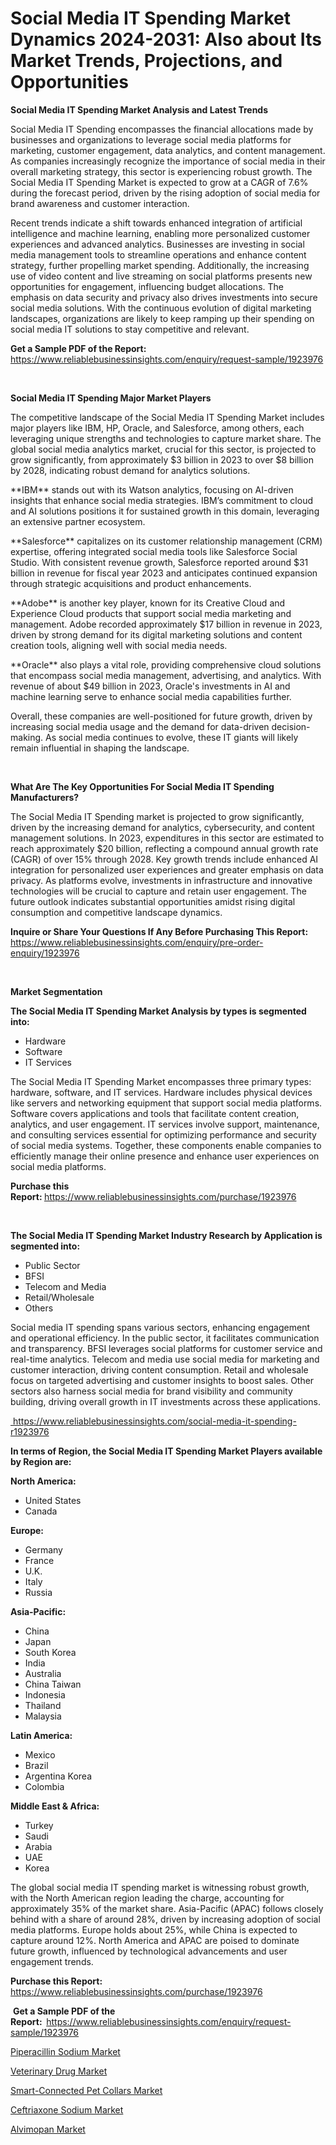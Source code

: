 <p><h1>Social Media IT Spending Market Dynamics 2024-2031: Also about Its Market Trends, Projections, and Opportunities</h1></p><p><strong>Social Media IT Spending Market Analysis and Latest Trends</strong></p>
<p><p>Social Media IT Spending encompasses the financial allocations made by businesses and organizations to leverage social media platforms for marketing, customer engagement, data analytics, and content management. As companies increasingly recognize the importance of social media in their overall marketing strategy, this sector is experiencing robust growth. The Social Media IT Spending Market is expected to grow at a CAGR of 7.6% during the forecast period, driven by the rising adoption of social media for brand awareness and customer interaction.</p><p>Recent trends indicate a shift towards enhanced integration of artificial intelligence and machine learning, enabling more personalized customer experiences and advanced analytics. Businesses are investing in social media management tools to streamline operations and enhance content strategy, further propelling market spending. Additionally, the increasing use of video content and live streaming on social platforms presents new opportunities for engagement, influencing budget allocations. The emphasis on data security and privacy also drives investments into secure social media solutions. With the continuous evolution of digital marketing landscapes, organizations are likely to keep ramping up their spending on social media IT solutions to stay competitive and relevant.</p></p>
<p><strong>Get a Sample PDF of the Report:&nbsp;</strong> <a href="https://www.reliablebusinessinsights.com/enquiry/request-sample/1923976?utm_campaign=1722&utm_medium=2&utm_source=Github&utm_content=ia&utm_term=24102024&utm_id=social-media-it-spending">https://www.reliablebusinessinsights.com/enquiry/request-sample/1923976</a></p>
<p>&nbsp;</p>
<p><strong>Social Media IT Spending Major Market Players</strong></p>
<p><p>The competitive landscape of the Social Media IT Spending Market includes major players like IBM, HP, Oracle, and Salesforce, among others, each leveraging unique strengths and technologies to capture market share. The global social media analytics market, crucial for this sector, is projected to grow significantly, from approximately $3 billion in 2023 to over $8 billion by 2028, indicating robust demand for analytics solutions.</p><p>**IBM** stands out with its Watson analytics, focusing on AI-driven insights that enhance social media strategies. IBM’s commitment to cloud and AI solutions positions it for sustained growth in this domain, leveraging an extensive partner ecosystem.</p><p>**Salesforce** capitalizes on its customer relationship management (CRM) expertise, offering integrated social media tools like Salesforce Social Studio. With consistent revenue growth, Salesforce reported around $31 billion in revenue for fiscal year 2023 and anticipates continued expansion through strategic acquisitions and product enhancements.</p><p>**Adobe** is another key player, known for its Creative Cloud and Experience Cloud products that support social media marketing and management. Adobe recorded approximately $17 billion in revenue in 2023, driven by strong demand for its digital marketing solutions and content creation tools, aligning well with social media needs.</p><p>**Oracle** also plays a vital role, providing comprehensive cloud solutions that encompass social media management, advertising, and analytics. With revenue of about $49 billion in 2023, Oracle's investments in AI and machine learning serve to enhance social media capabilities further.</p><p>Overall, these companies are well-positioned for future growth, driven by increasing social media usage and the demand for data-driven decision-making. As social media continues to evolve, these IT giants will likely remain influential in shaping the landscape.</p></p>
<p>&nbsp;</p>
<p><strong>What Are The Key Opportunities For Social Media IT Spending Manufacturers?</strong></p>
<p><p>The Social Media IT Spending market is projected to grow significantly, driven by the increasing demand for analytics, cybersecurity, and content management solutions. In 2023, expenditures in this sector are estimated to reach approximately $20 billion, reflecting a compound annual growth rate (CAGR) of over 15% through 2028. Key growth trends include enhanced AI integration for personalized user experiences and greater emphasis on data privacy. As platforms evolve, investments in infrastructure and innovative technologies will be crucial to capture and retain user engagement. The future outlook indicates substantial opportunities amidst rising digital consumption and competitive landscape dynamics.</p></p>
<p><strong>Inquire or Share Your Questions If Any Before Purchasing This Report:</strong> <a href="https://www.reliablebusinessinsights.com/enquiry/pre-order-enquiry/1923976?utm_campaign=1722&utm_medium=2&utm_source=Github&utm_content=ia&utm_term=24102024&utm_id=social-media-it-spending">https://www.reliablebusinessinsights.com/enquiry/pre-order-enquiry/1923976</a></p>
<p>&nbsp;</p>
<p><strong>Market Segmentation</strong></p>
<p><strong>The Social Media IT Spending Market Analysis by types is segmented into:</strong></p>
<p><ul><li>Hardware</li><li>Software</li><li>IT Services</li></ul></p>
<p><p>The Social Media IT Spending Market encompasses three primary types: hardware, software, and IT services. Hardware includes physical devices like servers and networking equipment that support social media platforms. Software covers applications and tools that facilitate content creation, analytics, and user engagement. IT services involve support, maintenance, and consulting services essential for optimizing performance and security of social media systems. Together, these components enable companies to efficiently manage their online presence and enhance user experiences on social media platforms.</p></p>
<p><strong>Purchase this Report:&nbsp;</strong><a href="https://www.reliablebusinessinsights.com/purchase/1923976?utm_campaign=1722&utm_medium=2&utm_source=Github&utm_content=ia&utm_term=24102024&utm_id=social-media-it-spending">https://www.reliablebusinessinsights.com/purchase/1923976</a></p>
<p>&nbsp;</p>
<p><strong>The Social Media IT Spending Market Industry Research by Application is segmented into:</strong></p>
<p><ul><li>Public Sector</li><li>BFSI</li><li>Telecom and Media</li><li>Retail/Wholesale</li><li>Others</li></ul></p>
<p><p>Social media IT spending spans various sectors, enhancing engagement and operational efficiency. In the public sector, it facilitates communication and transparency. BFSI leverages social platforms for customer service and real-time analytics. Telecom and media use social media for marketing and customer interaction, driving content consumption. Retail and wholesale focus on targeted advertising and customer insights to boost sales. Other sectors also harness social media for brand visibility and community building, driving overall growth in IT investments across these applications.</p></p>
<p><a href="https://www.reliablebusinessinsights.com/social-media-it-spending-r1923976?utm_campaign=1722&utm_medium=2&utm_source=Github&utm_content=ia&utm_term=24102024&utm_id=social-media-it-spending">&nbsp;https://www.reliablebusinessinsights.com/social-media-it-spending-r1923976</a></p>
<p><strong>In terms of Region, the Social Media IT Spending Market Players available by Region are:</strong></p>
<p>
    <p> <strong> North America: </strong>
        <ul>
            <li>United States</li>
            <li>Canada</li>
        </ul>
        </p> 
    <p> <strong> Europe: </strong>
        <ul>
            <li>Germany</li>
            <li>France</li>
            <li>U.K.</li>
            <li>Italy</li>
            <li>Russia</li>
        </ul>
        </p> 
    <p> <strong> Asia-Pacific: </strong>
        <ul>
            <li>China</li>
            <li>Japan</li>
            <li>South Korea</li>
            <li>India</li>
            <li>Australia</li>
            <li>China Taiwan</li>
            <li>Indonesia</li>
            <li>Thailand</li>
            <li>Malaysia</li>
        </ul>
        </p> 
    <p> <strong> Latin America: </strong>
        <ul>
            <li>Mexico</li>
            <li>Brazil</li>
            <li>Argentina Korea</li>
            <li>Colombia</li>
        </ul>
        </p> 
    <p> <strong> Middle East & Africa: </strong>
        <ul>
            <li>Turkey</li>
            <li>Saudi</li>
            <li>Arabia</li>
            <li>UAE</li>
            <li>Korea</li>
        </ul>
    </p>
    </p>
<p><p>The global social media IT spending market is witnessing robust growth, with the North American region leading the charge, accounting for approximately 35% of the market share. Asia-Pacific (APAC) follows closely behind with a share of around 28%, driven by increasing adoption of social media platforms. Europe holds about 25%, while China is expected to capture around 12%. North America and APAC are poised to dominate future growth, influenced by technological advancements and user engagement trends.</p></p>
<p><strong>Purchase this Report: </strong><a href="https://www.reliablebusinessinsights.com/purchase/1923976?utm_campaign=1722&utm_medium=2&utm_source=Github&utm_content=ia&utm_term=24102024&utm_id=social-media-it-spending">https://www.reliablebusinessinsights.com/purchase/1923976</a></p>
<p>&nbsp;<strong>Get a Sample PDF of the Report:&nbsp;&nbsp;</strong><a href="https://www.reliablebusinessinsights.com/enquiry/request-sample/1923976?utm_campaign=1722&utm_medium=2&utm_source=Github&utm_content=ia&utm_term=24102024&utm_id=social-media-it-spending">https://www.reliablebusinessinsights.com/enquiry/request-sample/1923976</a></p>
<p><strong></strong></p>
<p><p><a href="https://www.linkedin.com/pulse/piperacillin-sodium-market-ecosystem-competitive-landscape-ookkf?utm_campaign=1722&utm_medium=2&utm_source=Github&utm_content=ia&utm_term=24102024&utm_id=social-media-it-spending">Piperacillin Sodium Market</a></p><p><a href="https://www.linkedin.com/pulse/surfing-veterinary-drug-wave-riding-market-currents-2031-zakupka-b8xqe?utm_campaign=1722&utm_medium=2&utm_source=Github&utm_content=ia&utm_term=24102024&utm_id=social-media-it-spending">Veterinary Drug Market</a></p><p><a href="https://github.com/MatthewHernandez403/Market-Research-Report-List-1/blob/main/smart-connected-pet-collars-market.md?utm_campaign=1722&utm_medium=2&utm_source=Github&utm_content=ia&utm_term=24102024&utm_id=social-media-it-spending">Smart-Connected Pet Collars Market</a></p><p><a href="https://www.linkedin.com/pulse/evaluating-ceftriaxone-sodium-market-trends-growth-opportunities-1sszf?utm_campaign=1722&utm_medium=2&utm_source=Github&utm_content=ia&utm_term=24102024&utm_id=social-media-it-spending">Ceftriaxone Sodium Market</a></p><p><a href="https://www.linkedin.com/pulse/alvimopan-market-indicators-size-regional-breakdown-player-0zcyf?utm_campaign=1722&utm_medium=2&utm_source=Github&utm_content=ia&utm_term=24102024&utm_id=social-media-it-spending">Alvimopan Market</a></p></p>
